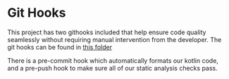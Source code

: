 # Git Hooks

This project has two githooks included that help ensure code quality seamlessly without requiring
manual intervention from the developer. The git hooks can be found in [this folder](../git-hooks)

There is a pre-commit hook which automatically formats our kotlin code, and a pre-push hook to make 
sure all of our static analysis checks pass.